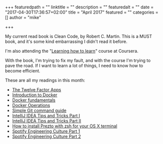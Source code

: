 +++
featuredpath = ""
linktitle = ""
description = ""
featuredalt = ""
date = "2017-04-30T17:36:57+02:00"
title = "April 2017"
featured = ""
categories = []
author = "mike"

+++



My current read book is Clean Code, by Robert C. Martin. This is a MUST book, and it's some kind embarrassing I didn't read it before. 

I'm also attending the "[Learning how to learn](https://www.coursera.org/learn/aprendiendo-a-aprender/home/welcome)" course at Coursera.

With the book, I'm trying to fix my fault, and with the course I'm trying to pave the road. If I want to learn a lot of things, I need to know how to become efficient.

These are all my readings in this month:

* [The Twelve Factor Apps](https://12factor.net/)
* [Introduction to Docker](https://training.docker.com/introduction-to-docker)
* [Docker fundamentals](https://training.docker.com/docker-fundamentals)
* [Docker Operations](https://training.docker.com/docker-operations)
* [Simple Git command guide](http://rogerdudler.github.io/git-guide/)
* [IntelliJ IDEA Tips and Tricks Part I](https://www.youtube.com/watch?v=KsVWdGOnHZU)
* [IntelliJ IDEA Tips and Tricks Part II](https://www.youtube.com/watch?v=EvXpgL2iho4)
* [How to install Prezto with zsh for your OS X terminal](https://codurance.com/2015/03/16/installing-zprezto-a-quick-guide/)
* [Spotify Engineering Culture Part 1](https://labs.spotify.com/2014/03/27/spotify-engineering-culture-part-1/)
* [Spotify Engineering Culture Part 2](https://labs.spotify.com/2014/09/20/spotify-engineering-culture-part-2/)

